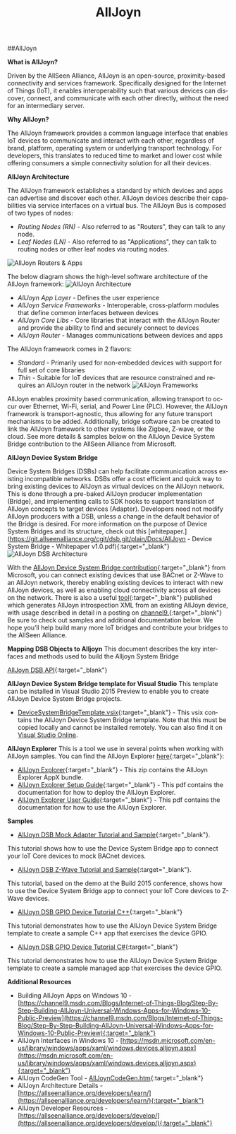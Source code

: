﻿---
layout: default
title: AllJoyn
permalink: /en-US/win10/AllJoyn.htm
lang: en-US
---

##AllJoyn

**What is AllJoyn?**

Driven by the AllSeen Alliance, AllJoyn is an open-source, proximity-based connectivity and services framework.  Specifically designed for the Internet of Things (IoT), it enables interoperability such that various devices can discover, connect, and communicate with each other directly, without the need for an intermediary server.

**Why AllJoyn?**

The AllJoyn framework provides a common language interface that enables IoT devices to communicate and interact with each other, regardless of brand, platform, operating system or underlying transport technology. For developers, this translates to reduced time to market and lower cost while offering consumers a simple connectivity solution for all their devices.

**AllJoyn Architecture**

The AllJoyn framework establishes a standard by which devices and apps can advertise and discover each other.  AllJoyn devices describe their capabilities via service interfaces on a virtual bus.  The AllJoyn Bus is composed of two types of nodes:

* *Routing Nodes (RN)* - Also referred to as "Routers", they can talk to any node.
* *Leaf Nodes (LN)* - Also referred to as "Applications", they can talk to routing nodes or other leaf nodes via routing nodes.

![AllJoyn Routers & Apps]({{site.baseurl}}/images/AllJoyn/AllJoyn_Routers_Apps.png)

The below diagram shows the high-level software architecture of the AllJoyn framework:
 ![AllJoyn Architecture]({{site.baseurl}}/images/AllJoyn/AllJoyn_Architecture.png)

* *AllJoyn App Layer* - Defines the user experience
* *AllJoyn Service Frameworks* - Interoperable, cross-platform modules that define common interfaces between devices
* *AllJoyn Core Libs* - Core libraries that interact with the AllJoyn Router and provide the ability to find and securely connect to devices
* *AllJoyn Router* - Manages communications between devices and apps


The AllJoyn framework comes in 2 flavors:

* *Standard* - Primarily used for non-embedded devices with support for full set of core libraries
* *Thin* - Suitable for IoT devices that are resource constrained and requires an AllJoyn router in the network
 ![AllJoyn Frameworks]({{site.baseurl}}/images/AllJoyn/AllJoyn_Frameworks.png)

AllJoyn enables proximity based communication, allowing transport to occur over Ethernet, Wi-Fi, serial, and Power Line (PLC).  However, the AllJoyn framework is transport-agnostic, thus allowing for any future transport mechanisms to be added.  Additionally, bridge software can be created to link the AllJoyn framework to other systems like Zigbee, Z-wave, or the cloud.  See more details & samples below on the AllJoyn Device System Bridge contribution to the AllSeen Alliance from Microsoft.

**AllJoyn Device System Bridge**

Device System Bridges (DSBs) can help facilitate communication across existing incompatible networks.  DSBs offer a cost efficient and quick way to bring existing devices to AllJoyn as virtual devices on the AllJoyn network.  This is done through a pre-baked AllJoyn producer implementation (Bridge), and implementing calls to SDK hooks to support translation of AllJoyn concepts to target devices (Adapter).  Developers need not modify AllJoyn producers with a DSB, unless a change in the default behavior of the Bridge is desired.  For more information on the purpose of Device System Bridges and its structure, check out this
[whitepaper.](https://git.allseenalliance.org/cgit/dsb.git/plain/Docs/AllJoyn - Device System Bridge - Whitepaper v1.0.pdf){:target="_blank"}
![AllJoyn DSB Architecture]({{site.baseurl}}/images/AllJoyn/AllJoyn_DSBArch.png)

With the [AllJoyn Device System Bridge contribution](https://wiki.allseenalliance.org/gateway/dsb){:target="_blank"} from Microsoft, you can connect existing devices that use BACnet or Z-Wave to an AllJoyn network, thereby enabling existing devices to interact with new AllJoyn devices, as well as enabling cloud connectivity across all devices on the network.   There is also a useful [tool](https://github.com/MS-brock/AllJoynToasterDemo/tree/master/getajxml){:target="_blank"} published which generates AllJoyn introspection XML from an existing AllJoyn device, with usage described in detail in a posting on [channel9.](https://channel9.msdn.com/Blogs/Internet-of-Things-Blog/Step-By-Step-Building-AllJoyn-Universal-Windows-Apps-for-Windows-10-Public-Preview){:target="_blank"}
Be sure to check out samples and additional documentation below.  We hope you’ll help build many more IoT bridges and contribute your bridges to the AllSeen Alliance.

**Mapping DSB Objects to Alljoyn**
This document describes the key interfaces and methods used to build the Alljoyn System Bridge

[AllJoyn DSB API]({{site.baseurl}}/en-US/win10/AlljoynDsbApiGuide.htm){:target="_blank"}

**AllJoyn Device System Bridge template for Visual Studio**
This template can be installed in Visual Studio 2015 Preview to enable you to create AllJoyn Device System Bridge projects.
* [DeviceSystemBridgeTemplate.vsix](https://github.com/ms-iot/samples/blob/develop/AllJoyn/AllJoynDSBGuide/DeviceSystemBridgeTemplate.vsix?raw=true){:target="_blank"} - This vsix contains the AllJoyn Device System Bridge template. Note that this must be copied locally and cannot be installed remotely. You can also find it on [Visual Studio Online](https://visualstudiogallery.msdn.microsoft.com/aea0b437-ef07-42e3-bd88-8c7f906d5da8).

**AllJoyn Explorer**
This is a tool we use in several points when working with AllJoyn samples. You can find the AllJoyn Explorer [here](https://github.com/ms-iot/samples/tree/develop/AllJoyn/AllJoynExplorer){:target="_blank"}:

* [AllJoyn Explorer](https://github.com/ms-iot/samples/blob/develop/AllJoyn/AllJoynExplorer/AllJoynExplorer_1.0.1.9.zip?raw=true){:target="_blank"} - This zip contains the AllJoyn Explorer AppX bundle.
* [AllJoyn Explorer Setup Guide](https://github.com/ms-iot/samples/blob/develop/AllJoyn/AllJoynExplorer/AllJoyn_Explorer_Setup_Guide_v1.0.pdf?raw=true){:target="_blank"} - This pdf contains the documentation for how to deploy the AllJoyn Explorer.
* [AllJoyn Explorer User Guide](https://github.com/ms-iot/samples/blob/develop/AllJoyn/AllJoynExplorer/AllJoyn_Explorer_User_Guide_v1.0.pdf?raw=true){:target="_blank"} - This pdf contains the documentation for how to use the AllJoyn Explorer.

**Samples**

* [AllJoyn DSB Mock Adapter Tutorial and Sample]({{site.baseurl}}/en-US/win10/samples/MockAdapterTutorial.htm){:target="_blank"}.

 This tutorial shows how to use the Device System Bridge app to connect your  IoT Core devices to mock BACnet devices.

* [AllJoyn DSB Z-Wave Tutorial and Sample]({{site.baseurl}}/en-US/win10/samples/ZWaveTutorial.htm){:target="_blank"}.

 This tutorial, based on the demo at the Build 2015 conference, shows how to use the Device System Bridge app to connect your  IoT Core devices to Z-Wave devices.

* [AllJoyn DSB GPIO Device Tutorial C++]({{site.baseurl}}/en-US/win10/samples/AlljoynDSB_GpioTutorial.htm){:target="_blank"}

 This tutorial demonstrates how to use the AllJoyn Device System Bridge template to create a sample C++ app that exercises the device GPIO.

* [AllJoyn DSB GPIO Device Tutorial C#]({{site.baseurl}}/en-US/win10/samples/AlljoynDSB_ManagedGpioTutorial.htm){:target="_blank"}

 This tutorial demonstrates how to use the AllJoyn Device System Bridge template to create a sample managed app that exercises the device GPIO.

**Additional Resources**

* Building AllJoyn Apps on Windows 10 - [https://channel9.msdn.com/Blogs/Internet-of-Things-Blog/Step-By-Step-Building-AllJoyn-Universal-Windows-Apps-for-Windows-10-Public-Preview](https://channel9.msdn.com/Blogs/Internet-of-Things-Blog/Step-By-Step-Building-AllJoyn-Universal-Windows-Apps-for-Windows-10-Public-Preview){:target="_blank"}
* AllJoyn Interfaces in Windows 10 - [https://msdn.microsoft.com/en-us/library/windows/apps/xaml/windows.devices.alljoyn.aspx](https://msdn.microsoft.com/en-us/library/windows/apps/xaml/windows.devices.alljoyn.aspx){:target="_blank"}
* AllJoyn CodeGen Tool - [AllJoynCodeGen.htm]({{site.baseurl}}/en-US/win10/AllJoynCodeGen.htm){:target="_blank"}
* AllJoyn Architecture Details - [https://allseenalliance.org/developers/learn/](https://allseenalliance.org/developers/learn/){:target="_blank"}
* AllJoyn Developer Resources - [https://allseenalliance.org/developers/develop/](https://allseenalliance.org/developers/develop/){:target="_blank"}
